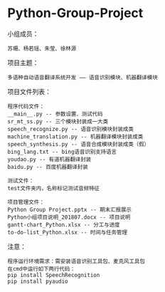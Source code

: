 # Python-Group-Project

小组成员：

    苏珊、杨若瑶、朱莹、徐林源
项目主题：

    多语种自动语音翻译系统开发 —— 语音识别模块、机器翻译模块

项目文件列表：

    程序代码文件：
    __main__.py -- 参数设置、测试代码
    sr_mt_ss.py -- 三个模块封装成一大类
    speech_recognize.py -- 语音识别模块封装成类
    machine_translation.py -- 机器翻译模块封装成类
    speech_synthesis.py -- 语音合成模块封装成类（假）
    bing_lang.txt -- bing语音识别支持语言
    youdao.py -- 有道机器翻译封装 
    baidu.py -- 百度机器翻译封装

    测试文件：
    test文件夹内，名称标记测试音频特征
    
    项目管理文件：
    Python Group Project.pptx -- 期末汇报展示
    Python小组项目说明_201807.docx -- 项目说明
    gantt-chart_Python.xlsx -- 分工与进度
    to-do-list_Python.xlsx -- 时间与任务管理

注意：

    程序运行环境需求：需安装语音识别工具包、麦克风工具包
    在cmd中运行如下两行代码：
    pip install SpeechRecognition
    pip install pyaudio
